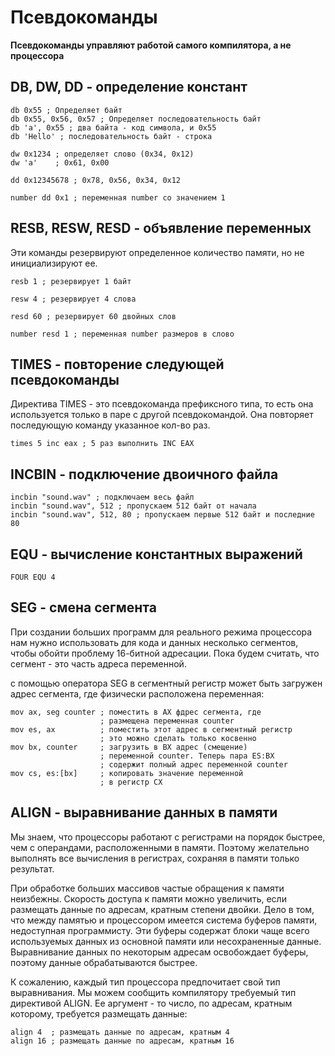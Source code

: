 # Псевдокоманды

**Псевдокоманды управляют работой самого компилятора, а не процессора**

## DB, DW, DD - определение констант

    db 0x55 ; Определяет байт
    db 0x55, 0x56, 0x57 ; Определяет последовательность байт
    db 'a', 0x55 ; два байта - код символа, и 0x55
    db 'Hello' ; последовательность байт - строка
    
    dw 0x1234 ; определяет слово (0x34, 0x12)
    dw 'a'    ; 0x61, 0x00 
    
    dd 0x12345678 ; 0x78, 0x56, 0x34, 0x12
    
    number dd 0x1 ; переменная number со значением 1
    
## RESB, RESW, RESD - объявление переменных

Эти команды резервируют определенное количество памяти, но не инициализируют ее.

    resb 1 ; резервирует 1 байт
    
    resw 4 ; резервирует 4 слова
    
    resd 60 ; резервирует 60 двойных слов
    
    number resd 1 ; переменная number размеров в слово
    
## TIMES - повторение следующей псевдокоманды

Директива TIMES - это псевдокоманда префиксного типа, то есть она используется только в паре с другой псевдокомандой. Она повторяет последующую команду указанное кол-во раз. 

    times 5 inc eax ; 5 раз выполнить INC EAX
    
## INCBIN - подключение двоичного файла

    incbin "sound.wav" ; подключаем весь файл
    incbin "sound.wav", 512 ; пропускаем 512 байт от начала
    incbin "sound.wav", 512, 80 ; пропускаем первые 512 байт и последние 80
    
## EQU - вычисление константных выражений

    FOUR EQU 4
    
## SEG - смена сегмента

При создании больших программ для реального режима процессора нам нужно использовать для кода и данных несколько сегментов, чтобы обойти проблему 16-битной адресации. Пока будем считать, что сегмент - это часть адреса переменной. 

с помощью оператора SEG в сегментный регистр может быть загружен адрес сегмента, где физически расположена переменная:

    mov ax, seg counter ; поместить в AX фдрес сегмента, где
                        ; размещена переменная counter
    mov es, ax          ; поместить этот адрес в сегментный регистр
                        ; это можно сделать только косвенно
    mov bx, counter     ; загрузить в BX адрес (смещение) 
                        ; переменной counter. Теперь пара ES:BX
                        ; содержит полный адрес переменной counter
    mov cs, es:[bx]     ; копировать значение переменной
                        ; в регистр CX
                        
## ALIGN - выравнивание данных в памяти

Мы знаем, что процессоры работают с регистрами на порядок быстрее, чем с операндами, расположенными в памяти. Поэтому желательно выполнять все вычисления в регистрах, сохраняя в памяти только результат.

При обработке больших массивов частые обращения к памяти неизбежны. Скорость доступа к памяти можно увеличить, если размещать данные по адресам, кратным степени двойки. Дело в том, что между памятью и процессором имеется система буферов памяти, недоступная программисту. Эти буферы содержат блоки чаще всего используемых данных из основной памяти или несохраненные данные. Выравнивание данных по некоторым адресам освобождает буферы, поэтому данные обрабатываются быстрее.

К сожалению, каждый тип процессора предпочитает свой тип выравнивания. Мы можем сообщить компилятору требуемый тип директивой ALIGN. Ее аргумент - то число, по адресам, кратным которому, требуется размещать данные:

    align 4  ; размещать данные по адресам, кратным 4
    align 16 ; размещать данные по адресам, кратным 16
    
